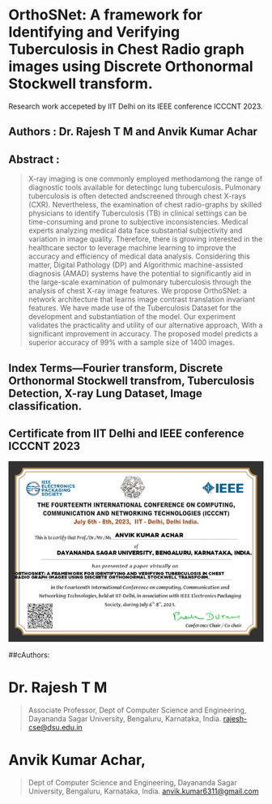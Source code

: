 # OrthoSNet: A framework for Identifying and Verifying Tuberculosis in Chest Radio graph images using Discrete Orthonormal Stockwell transform.
Research work accepeted by IIT Delhi on its IEEE conference ICCCNT 2023.

## Authors : Dr. Rajesh T M and Anvik Kumar Achar

## Abstract : 
> X-ray imaging is one commonly employed methodamong the range of diagnostic tools available for detectingc lung tuberculosis. Pulmonary tuberculosis is often detected andscreened through chest X-rays (CXR). Nevertheless, the examination of chest radio-graphs by skilled physicians to identify Tuberculosis (TB) in clinical settings can be time-consuming and prone to subjective inconsistencies. Medical experts analyzing medical data face substantial subjectivity and variation in image quality. Therefore, there is growing interested in the healthcare sector to leverage machine learning to improve the accuracy and efficiency of medical data analysis. Considering this matter, Digital Pathology (DP) and Algorithmic machine-assisted diagnosis (AMAD) systems have the potential to significantly aid in the large-scale examination of pulmonary tuberculosis through the analysis of chest X-ray image features. We propose OrthoSNet: a network architecture that learns image contrast translation invariant features. We have made use of the Tuberculosis Dataset for the development and substantiation of the model. Our experiment validates the practicality and utility of our alternative approach, With a significant improvement in accuracy. The proposed model predicts a superior accuracy of 99% with a sample size of 1400 images. 
 
## Index Terms—Fourier transform, Discrete Orthonormal Stockwell transfrom, Tuberculosis Detection, X-ray Lung Dataset, Image classification.

## Certificate from IIT Delhi and IEEE conference ICCCNT 2023
![Certificate](https://github.com/AnvikKumar/OrthoSNet./blob/main/Assets/Research_Certificate.jpeg)

##cAuthors:

# Dr. Rajesh T M
> Associate Professor,
Dept of Computer Science and Engineering,
Dayananda Sagar University,
Bengaluru, Karnataka,
India.
rajesh-cse@dsu.edu.in

# Anvik Kumar Achar,
> Dept of Computer Science and Engineering,
Dayananda Sagar University,
Bengaluru, Karnataka,
India.
anvik.kumar6311@gmail.com

